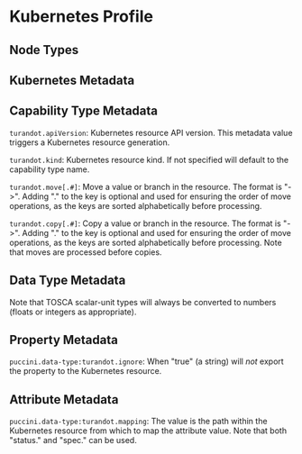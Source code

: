 Kubernetes Profile
==================

Node Types
----------

Kubernetes Metadata
-------------------

Capability Type Metadata
------------------------

`turandot.apiVersion`: Kubernetes resource API version. This metadata value triggers a Kubernetes
resource generation.

`turandot.kind`: Kubernetes resource kind. If not specified will default to the capability type name.

`turandot.move[.#]`: Move a value or branch in the resource. The format is "<from path>-><to path>".
Adding "." to the key is optional and used for ensuring the order of move operations, as the keys
are sorted alphabetically before processing.

`turandot.copy[.#]`: Copy a value or branch in the resource. The format is "<from path>-><to path>".
Adding "." to the key is optional and used for ensuring the order of move operations, as the keys
are sorted alphabetically before processing. Note that moves are processed before copies.

Data Type Metadata
------------------

Note that TOSCA scalar-unit types will always be converted to numbers (floats or integers as
appropriate).

Property Metadata
-----------------

`puccini.data-type:turandot.ignore`: When "true" (a string) will *not* export the property to the
Kubernetes resource. 

Attribute Metadata
------------------

`puccini.data-type:turandot.mapping`: The value is the path within the Kubernetes resource from which to
map the attribute value. Note that both "status." and "spec." can be used.
